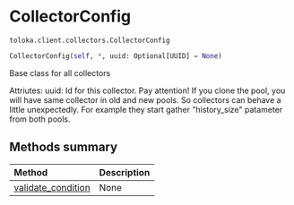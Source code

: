 # CollectorConfig
`toloka.client.collectors.CollectorConfig`

```python
CollectorConfig(self, *, uuid: Optional[UUID] = None)
```

Base class for all collectors


Attriutes:
    uuid: Id for this collector. Pay attention! If you clone the pool, you will have same collector in old and new pools.
        So collectors can behave a little unexpectedly. For example they start gather "history_size" patameter
        from both pools.

## Methods summary

| Method | Description |
| :------| :-----------|
[validate_condition](toloka.client.collectors.CollectorConfig.validate_condition.md)| None
